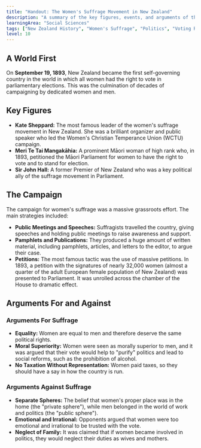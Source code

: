 ```yaml
---
title: "Handout: The Women's Suffrage Movement in New Zealand"
description: "A summary of the key figures, events, and arguments of the women's suffrage movement in New Zealand."
learningArea: "Social Sciences"
tags: ["New Zealand History", "Women's Suffrage", "Politics", "Voting Rights"]
level: 10
---
```


## A World First

On **September 19, 1893**, New Zealand became the first self-governing country in the world in which all women had the right to vote in parliamentary elections. This was the culmination of decades of campaigning by dedicated women and men.

## Key Figures

-   **Kate Sheppard:** The most famous leader of the women's suffrage movement in New Zealand. She was a brilliant organizer and public speaker who led the Women's Christian Temperance Union (WCTU) campaign.
-   **Meri Te Tai Mangakāhia:** A prominent Māori woman of high rank who, in 1893, petitioned the Māori Parliament for women to have the right to vote and to stand for election.
-   **Sir John Hall:** A former Premier of New Zealand who was a key political ally of the suffrage movement in Parliament.

## The Campaign

The campaign for women's suffrage was a massive grassroots effort. The main strategies included:
-   **Public Meetings and Speeches:** Suffragists travelled the country, giving speeches and holding public meetings to raise awareness and support.
-   **Pamphlets and Publications:** They produced a huge amount of written material, including pamphlets, articles, and letters to the editor, to argue their case.
-   **Petitions:** The most famous tactic was the use of massive petitions. In 1893, a petition with the signatures of nearly 32,000 women (almost a quarter of the adult European female population of New Zealand) was presented to Parliament. It was unrolled across the chamber of the House to dramatic effect.

## Arguments For and Against

### Arguments For Suffrage
-   **Equality:** Women are equal to men and therefore deserve the same political rights.
-   **Moral Superiority:** Women were seen as morally superior to men, and it was argued that their vote would help to "purify" politics and lead to social reforms, such as the prohibition of alcohol.
-   **No Taxation Without Representation:** Women paid taxes, so they should have a say in how the country is run.

### Arguments Against Suffrage
-   **Separate Spheres:** The belief that women's proper place was in the home (the "private sphere"), while men belonged in the world of work and politics (the "public sphere").
-   **Emotional and Irrational:** Opponents argued that women were too emotional and irrational to be trusted with the vote.
-   **Neglect of Family:** It was claimed that if women became involved in politics, they would neglect their duties as wives and mothers.
